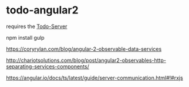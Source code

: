 # todo-angular2

requires the [Todo-Server](https://github.com/edqwerty1/todo-server)

npm install
gulp 


https://coryrylan.com/blog/angular-2-observable-data-services

http://chariotsolutions.com/blog/post/angular2-observables-http-separating-services-components/

https://angular.io/docs/ts/latest/guide/server-communication.html#!#rxjs
